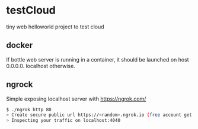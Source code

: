 # testCloud
tiny web helloworld project to test cloud

## docker
If bottle web server is running in a container, it should be launched on host 0.0.0.0. localhost otherwise.

## ngrock
Simple exposing localhost server with https://ngrok.com/
```sh
$ ./ngrok http 80
> Create secure public url https://<random>.ngrok.io (free account get random URL)
> Inspecting your traffic on localhost:4040
```
